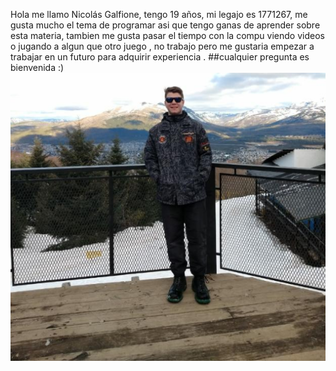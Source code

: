 Hola me llamo Nicolás Galfione, tengo 19 años, mi legajo es 1771267, me gusta mucho el tema de programar asi que tengo ganas de aprender sobre esta materia, tambien me gusta pasar el tiempo con la compu viendo videos o jugando a algun que otro juego , no trabajo pero me gustaria empezar a trabajar en un futuro para adquirir experiencia .
##cualquier pregunta es bienvenida :)
![image](https://github.com/nicolasgalfione/nicolas-galfione/blob/main/foto%20de%20perfil%20posta.png)

